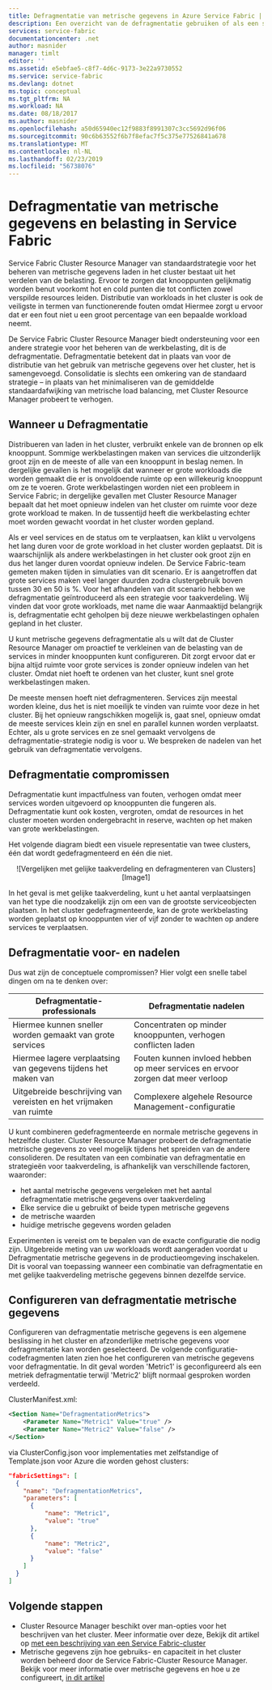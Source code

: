 ```yaml
---
title: Defragmentatie van metrische gegevens in Azure Service Fabric | Microsoft Docs
description: Een overzicht van de defragmentatie gebruiken of als een strategie voor metrische gegevens in Service Fabric verpakken
services: service-fabric
documentationcenter: .net
author: masnider
manager: timlt
editor: ''
ms.assetid: e5ebfae5-c8f7-4d6c-9173-3e22a9730552
ms.service: service-fabric
ms.devlang: dotnet
ms.topic: conceptual
ms.tgt_pltfrm: NA
ms.workload: NA
ms.date: 08/18/2017
ms.author: masnider
ms.openlocfilehash: a50d65940ec12f9883f8991307c3cc5692d96f06
ms.sourcegitcommit: 90c6b63552f6b7f8efac7f5c375e77526841a678
ms.translationtype: MT
ms.contentlocale: nl-NL
ms.lasthandoff: 02/23/2019
ms.locfileid: "56738076"
---
```

# <a name="defragmentation-of-metrics-and-load-in-service-fabric"></a>Defragmentatie van metrische gegevens en belasting in Service Fabric
Service Fabric Cluster Resource Manager van standaardstrategie voor het beheren van metrische gegevens laden in het cluster bestaat uit het verdelen van de belasting. Ervoor te zorgen dat knooppunten gelijkmatig worden benut voorkomt hot en cold punten die tot conflicten zowel verspilde resources leiden. Distributie van workloads in het cluster is ook de veiligste in termen van functionerende fouten omdat Hiermee zorgt u ervoor dat er een fout niet u een groot percentage van een bepaalde workload neemt. 

De Service Fabric Cluster Resource Manager biedt ondersteuning voor een andere strategie voor het beheren van de werkbelasting, dit is de defragmentatie. Defragmentatie betekent dat in plaats van voor de distributie van het gebruik van metrische gegevens over het cluster, het is samengevoegd. Consolidatie is slechts een omkering van de standaard strategie – in plaats van het minimaliseren van de gemiddelde standaardafwijking van metrische load balancing, met Cluster Resource Manager probeert te verhogen.

## <a name="when-to-use-defragmentation"></a>Wanneer u Defragmentatie
Distribueren van laden in het cluster, verbruikt enkele van de bronnen op elk knooppunt. Sommige werkbelastingen maken van services die uitzonderlijk groot zijn en de meeste of alle van een knooppunt in beslag nemen. In dergelijke gevallen is het mogelijk dat wanneer er grote workloads die worden gemaakt die er is onvoldoende ruimte op een willekeurig knooppunt om ze te voeren. Grote werkbelastingen worden niet een probleem in Service Fabric; in dergelijke gevallen met Cluster Resource Manager bepaalt dat het moet opnieuw indelen van het cluster om ruimte voor deze grote workload te maken. In de tussentijd heeft die werkbelasting echter moet worden gewacht voordat in het cluster worden gepland.

Als er veel services en de status om te verplaatsen, kan klikt u vervolgens het lang duren voor de grote workload in het cluster worden geplaatst. Dit is waarschijnlijk als andere werkbelastingen in het cluster ook groot zijn en dus het langer duren voordat opnieuw indelen. De Service Fabric-team gemeten maken tijden in simulaties van dit scenario. Er is aangetroffen dat grote services maken veel langer duurden zodra clustergebruik boven tussen 30 en 50 is %. Voor het afhandelen van dit scenario hebben we defragmentatie geïntroduceerd als een strategie voor taakverdeling. Wij vinden dat voor grote workloads, met name die waar Aanmaaktijd belangrijk is, defragmentatie echt geholpen bij deze nieuwe werkbelastingen ophalen gepland in het cluster.

U kunt metrische gegevens defragmentatie als u wilt dat de Cluster Resource Manager om proactief te verkleinen van de belasting van de services in minder knooppunten kunt configureren. Dit zorgt ervoor dat er bijna altijd ruimte voor grote services is zonder opnieuw indelen van het cluster. Omdat niet hoeft te ordenen van het cluster, kunt snel grote werkbelastingen maken.

De meeste mensen hoeft niet defragmenteren. Services zijn meestal worden kleine, dus het is niet moeilijk te vinden van ruimte voor deze in het cluster. Bij het opnieuw rangschikken mogelijk is, gaat snel, opnieuw omdat de meeste services klein zijn en snel en parallel kunnen worden verplaatst. Echter, als u grote services en ze snel gemaakt vervolgens de defragmentatie-strategie nodig is voor u. We bespreken de nadelen van het gebruik van defragmentatie vervolgens. 

## <a name="defragmentation-tradeoffs"></a>Defragmentatie compromissen
Defragmentatie kunt impactfulness van fouten, verhogen omdat meer services worden uitgevoerd op knooppunten die fungeren als. Defragmentatie kunt ook kosten, vergroten, omdat de resources in het cluster moeten worden ondergebracht in reserve, wachten op het maken van grote werkbelastingen.

Het volgende diagram biedt een visuele representatie van twee clusters, één dat wordt gedefragmenteerd en één die niet. 

<center>
![Vergelijken met gelijke taakverdeling en defragmenteren van Clusters][Image1]
</center>

In het geval is met gelijke taakverdeling, kunt u het aantal verplaatsingen van het type die noodzakelijk zijn om een van de grootste serviceobjecten plaatsen. In het cluster gedefragmenteerde, kan de grote werkbelasting worden geplaatst op knooppunten vier of vijf zonder te wachten op andere services te verplaatsen.

## <a name="defragmentation-pros-and-cons"></a>Defragmentatie voor- en nadelen
Dus wat zijn de conceptuele compromissen? Hier volgt een snelle tabel dingen om na te denken over:

| Defragmentatie-professionals | Defragmentatie nadelen |
| --- | --- |
| Hiermee kunnen sneller worden gemaakt van grote services |Concentraten op minder knooppunten, verhogen conflicten laden |
| Hiermee lagere verplaatsing van gegevens tijdens het maken van |Fouten kunnen invloed hebben op meer services en ervoor zorgen dat meer verloop |
| Uitgebreide beschrijving van vereisten en het vrijmaken van ruimte |Complexere algehele Resource Management-configuratie |

U kunt combineren gedefragmenteerde en normale metrische gegevens in hetzelfde cluster. Cluster Resource Manager probeert de defragmentatie metrische gegevens zo veel mogelijk tijdens het spreiden van de andere consolideren. De resultaten van een combinatie van defragmentatie en strategieën voor taakverdeling, is afhankelijk van verschillende factoren, waaronder:
  - het aantal metrische gegevens vergeleken met het aantal defragmentatie metrische gegevens over taakverdeling
  - Elke service die u gebruikt of beide typen metrische gegevens 
  - de metrische waarden
  - huidige metrische gegevens worden geladen
  
Experimenten is vereist om te bepalen van de exacte configuratie die nodig zijn. Uitgebreide meting van uw workloads wordt aangeraden voordat u Defragmentatie metrische gegevens in de productieomgeving inschakelen. Dit is vooral van toepassing wanneer een combinatie van defragmentatie en met gelijke taakverdeling metrische gegevens binnen dezelfde service. 

## <a name="configuring-defragmentation-metrics"></a>Configureren van defragmentatie metrische gegevens
Configureren van defragmentatie metrische gegevens is een algemene beslissing in het cluster en afzonderlijke metrische gegevens voor defragmentatie kan worden geselecteerd. De volgende configuratie-codefragmenten laten zien hoe het configureren van metrische gegevens voor defragmentatie. In dit geval worden 'Metric1' is geconfigureerd als een metriek defragmentatie terwijl 'Metric2' blijft normaal gesproken worden verdeeld. 

ClusterManifest.xml:

```xml
<Section Name="DefragmentationMetrics">
    <Parameter Name="Metric1" Value="true" />
    <Parameter Name="Metric2" Value="false" />
</Section>
```

via ClusterConfig.json voor implementaties met zelfstandige of Template.json voor Azure die worden gehost clusters:

```json
"fabricSettings": [
  {
    "name": "DefragmentationMetrics",
    "parameters": [
      {
          "name": "Metric1",
          "value": "true"
      },
      {
          "name": "Metric2",
          "value": "false"
      }
    ]
  }
]
```


## <a name="next-steps"></a>Volgende stappen
- Cluster Resource Manager beschikt over man-opties voor het beschrijven van het cluster. Meer informatie over deze, Bekijk dit artikel op [met een beschrijving van een Service Fabric-cluster](service-fabric-cluster-resource-manager-cluster-description.md)
- Metrische gegevens zijn hoe gebruiks- en capaciteit in het cluster worden beheerd door de Service Fabric-Cluster Resource Manager. Bekijk voor meer informatie over metrische gegevens en hoe u ze configureert, [in dit artikel](service-fabric-cluster-resource-manager-metrics.md)

[Image1]:./media/service-fabric-cluster-resource-manager-defragmentation-metrics/balancing-defrag-compared.png
